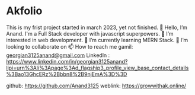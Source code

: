 # Akfolio
This is my frist project started in march 2023, yet not finished. 👋 Hello, I’m Anand. I'm a Full Stack developer with javascript superpowers. 👀 I’m interested in web development. 🌱 I’m currently learning MERN Stack. 💞️ I’m looking to collaborate on 📫 How to reach me gamil: georgian3125anand@gmail.com Linkedln : https://www.linkedin.com/in/georgian3125anand?lipi=urn%3Ali%3Apage%3Ad_flagship3_profile_view_base_contact_details%3Bao13GhcERz%2Bbbn8%2B9njEmA%3D%3D

github: https://github.com/Anand3125
weblink: https://growwithak.online/

